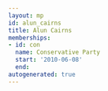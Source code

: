 ```yaml
---
layout: mp
id: alun_cairns
title: Alun Cairns
memberships:
- id: con
  name: Conservative Party
  start: '2010-06-08'
  end: 
autogenerated: true
---
```

